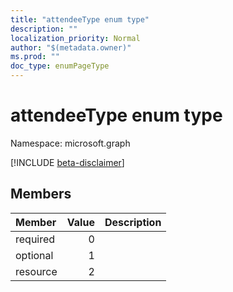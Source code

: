 ```yaml
---
title: "attendeeType enum type"
description: ""
localization_priority: Normal
author: "$(metadata.owner)"
ms.prod: ""
doc_type: enumPageType
---
```


# attendeeType enum type

Namespace: microsoft.graph

[!INCLUDE [beta-disclaimer](../../includes/beta-disclaimer.md)]

## Members

| Member   | Value | Description |
| :------- | ----: | :---------- |
| required | 0     |             |
| optional | 1     |             |
| resource | 2     |             |
